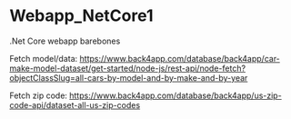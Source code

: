 # Webapp_NetCore1
.Net Core webapp barebones

Fetch model/data:
https://www.back4app.com/database/back4app/car-make-model-dataset/get-started/node-js/rest-api/node-fetch?objectClassSlug=all-cars-by-model-and-by-make-and-by-year


Fetch zip code:
https://www.back4app.com/database/back4app/us-zip-code-api/dataset-all-us-zip-codes
